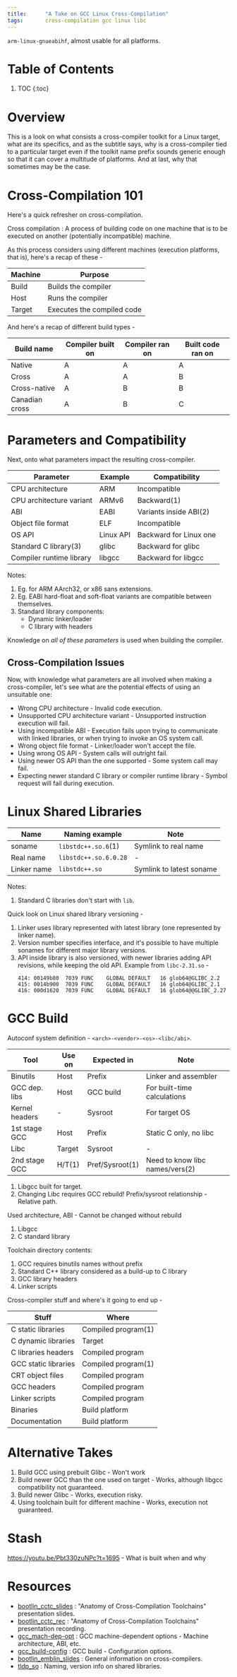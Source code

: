 ```yaml
---
title:      "A Take on GCC Linux Cross-Compilation"
tags:       cross-compilation gcc linux libc
---
```


`arm-linux-gnueabihf`, almost usable for all platforms.

# Table of Contents

1.  TOC
{:toc}

# Overview

This is a look on what consists a cross-compiler toolkit for a Linux
target, what are its specifics, and as the subtitle says, why is a
cross-compiler tied to a particular target even if the toolkit name
prefix sounds generic enough so that it can cover a multitude of
platforms. And at last, why that sometimes may be the case.

# Cross-Compilation 101

Here's a quick refresher on cross-compilation.

Cross compilation
:   A process of building code on one machine that is to be executed on
    another (potentially incompatible) machine.

As this process considers using different machines (execution platforms,
that is), here's a recap of these -

|Machine    |Purpose
|---        |---
|Build      |Builds the compiler
|Host       |Runs the compiler
|Target     |Executes the compiled code

And here's a recap of different build types -

|Build name     |Compiler built on  |Compiler ran on|Built code ran on
|---            |---                |---            |---
|Native         |A                  |A              |A
|Cross          |A                  |A              |B
|Cross-native   |A                  |B              |B
|Canadian cross |A                  |B              |C

# Parameters and Compatibility

Next, onto what parameters impact the resulting cross-compiler.

|Parameter                  |Example        |Compatibility
|---                        |---            |---
|CPU architecture           |ARM            |Incompatible
|CPU architecture variant   |ARMv6          |Backward(1)
|ABI                        |EABI           |Variants inside ABI(2)
|Object file format         |ELF            |Incompatible
|OS API                     |Linux API      |Backward for Linux one
|Standard C library(3)      |glibc          |Backward for glibc
|Compiler runtime library   |libgcc         |Backward for libgcc

Notes:

1.  Eg. for ARM AArch32, or x86 sans extensions.
2.  Eg. EABI hard-float and soft-float variants are compatible between
    themselves.
3.  Standard library components:
    *   Dynamic linker/loader
    *   C library with headers

Knowledge on *all of these parameters* is used when building the
compiler.

## Cross-Compilation Issues

Now, with knowledge what parameters are all involved when making a
cross-compiler, let's see what are the potential effects of using an
unsuitable one:

*   Wrong CPU architecture - Invalid code execution.
*   Unsupported CPU architecture variant - Unsupported instruction
    execution will fail.
*   Using incompatible ABI - Execution fails upon trying to communicate
    with linked libraries, or when trying to invoke an OS system call.
*   Wrong object file format - Linker/loader won't accept the file.
*   Using wrong OS API - System calls will outright fail.
*   Using newer OS API than the one supported - Some system call may
    fail.
*   Expecting newer standard C library or compiler runtime library -
    Symbol request will fail during execution.

# Linux Shared Libraries

|Name           |Naming example             |Note
|---            |---                        |---
|soname         |`libstdc++.so.6`(1)        |Symlink to real name
|Real name      |`libstdc++.so.6.0.28`      |-
|Linker name    |`libstdc++.so`             |Symlink to latest soname

Notes:

1.  Standard C libraries don't start with `lib`.

Quick look on Linux shared library versioning -

1.  Linker uses library represented with latest library (one represented
    by linker name).
2.  Version number specifies interface, and it's possible to have
    multiple sonames for different major library versions.
3.  API inside library is also versioned, with newer libraries adding
    API revisions, while keeping the old API. Example from
    `libc-2.31.so` -
    ```
    414: 00149b80  7039 FUNC    GLOBAL DEFAULT   16 glob64@GLIBC_2.2
    415: 0014b900  7039 FUNC    GLOBAL DEFAULT   16 glob64@GLIBC_2.1
    416: 000d1620  7039 FUNC    GLOBAL DEFAULT   16 glob64@@GLIBC_2.27
    ```

# GCC Build

Autoconf system definition - `<arch>-<vendor>-<os>-<libc/abi>`.

|Tool           |Use on |Expected in    |Note
|---            |---    |---            |---
|Binutils       |Host   |Prefix         |Linker and assembler
|GCC dep. libs  |Host   |GCC build      |For built-time calculations
|Kernel headers |-      |Sysroot        |For target OS
|1st stage GCC  |Host   |Prefix         |Static C only, no libc
|Libc           |Target |Sysroot        |-
|2nd stage GCC  |H/T(1) |Pref/Sysroot(1)|Need to know libc names/vers(2)

1.  Libgcc built for target.
2.  Changing Libc requires GCC rebuild!
Prefix/sysroot relationship - Relative path.

Used architecture, ABI - Cannot be changed without rebuild

1.  Libgcc
2.  C standard library

Toolchain directory contents:

1.  GCC requires binutils names without prefix
2.  Standard C++ library considered as a build-up to C library
3.  GCC library headers
4.  Linker scripts

Cross-compiler stuff and where's it going to end up -

|Stuff                  |Where
|---                    |---
|C static libraries     |Compiled program(1)
|C dynamic libraries    |Target
|C libraries headers    |Compiled program
|GCC static libraries   |Compiled program(1)
|CRT object files       |Compiled program
|GCC headers            |Compiled program
|Linker scripts         |Compiled program
|Binaries               |Build platform
|Documentation          |Build platform

# Alternative Takes

1.  Build GCC using prebuilt Glibc - Won't work
2.  Build newer GCC than the one used on target - Works, although libgcc
    compatibility not guaranteed.
3.  Build newer Glibc - Works, execution risky.
4.  Using toolchain built for different machine - Works, execution not
    guaranteed.

# Stash

https://youtu.be/Pbt330zuNPc?t=1695 - What is built when and why

# Resources

*   [bootlin_cctc_slides] : "Anatomy of Cross-Compilation Toolchains"
    presentation slides.
*   [bootlin_cctc_rec] : "Anatomy of Cross-Compilation Toolchains"
    presentation recording.
*   [gcc_mach-dep-opt] : GCC machine-dependent options - Machine
    architecture, ABI, etc.
*   [gcc_build-config] : GCC build - Configuration options.
*   [bootlin_emblin_slides] : General information on cross-compilers.
*   [tldp_so] : Naming, version info on shared libraries.

[bootlin_cctc_slides]: <https://bootlin.com/pub/conferences/2016/elce/petazzoni-toolchain-anatomy/petazzoni-toolchain-anatomy.pdf>
[bootlin_cctc_rec]: <https://youtu.be/Pbt330zuNPc>
[gcc_mach-dep-opt]: <https://gcc.gnu.org/onlinedocs/gcc/Submodel-Options.html>
[gcc_build-config]: <https://gcc.gnu.org/install/configure.html>
[bootlin_emblin_slides]: <https://bootlin.com/doc/training/embedded-linux/embedded-linux-slides.pdf>
[tldp_so]: <http://tldp.org/HOWTO/Program-Library-HOWTO/shared-libraries.html>
